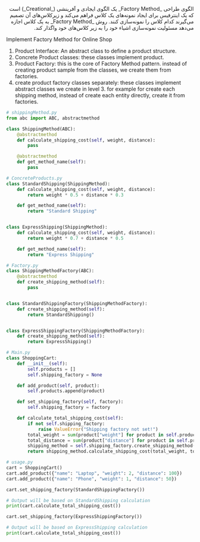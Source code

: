 <div dir="rtl">
الگوی طراحی _Factory Method_ یک الگوی ایجادی و آفرینشی (_Creational_) است که یک اینترفیس برای ایجاد نمونه‌های یک کلاس فراهم می‌کند و زیرکلاس‌های آن تصمیم می‌گیرند کدام کلاس را نمونه‌سازی کنند. روش _Factory Method_ به یک کلاس اجازه می‌دهد مسئولیت نمونه‌سازی اشیاء خود را به زیر کلاس‌های خود واگذار کند.
</div>

Implement Factory Method for Online Shop

1. Product Interface: An abstract class to define a product structure.
2. Concrete Product classes: these classes implement product. 
3. Product Factory: this is the core of Factory Method pattern. instead of creating product sample from the classes, we create them from factories.
4. create product factory classes separately: these classes implement abstract classes we create in level 3. for example for create each shipping method, instead of create each entity directly, create it from factories.

```python 
# shippingMethod.py
from abc import ABC, abstractmethod

class ShippingMethod(ABC):
    @abstractmethod
    def calculate_shipping_cost(self, weight, distance):
        pass

    @abstractmethod
    def get_method_name(self):
        pass

# ConcreteProducts.py
class StandardShipping(ShippingMethod):
    def calculate_shipping_cost(self, weight, distance):
        return weight * 0.5 + distance * 0.3

    def get_method_name(self):
        return "Standard Shipping"


class ExpressShipping(ShippingMethod):
    def calculate_shipping_cost(self, weight, distance):
        return weight * 0.7 + distance * 0.5

    def get_method_name(self):
        return "Express Shipping"

# Factory.py
class ShippingMethodFactory(ABC):
    @abstractmethod
    def create_shipping_method(self):
        pass


class StandardShippingFactory(ShippingMethodFactory):
    def create_shipping_method(self):
        return StandardShipping()


class ExpressShippingFactory(ShippingMethodFactory):
    def create_shipping_method(self):
        return ExpressShipping()

# Main.py 
class ShoppingCart:
    def __init__(self):
        self.products = []
        self.shipping_factory = None

    def add_product(self, product):
        self.products.append(product)

    def set_shipping_factory(self, factory):
        self.shipping_factory = factory

    def calculate_total_shipping_cost(self):
        if not self.shipping_factory:
            raise ValueError("Shipping factory not set!")
        total_weight = sum(product["weight"] for product in self.products)
        total_distance = sum(product["distance"] for product in self.products)
        shipping_method = self.shipping_factory.create_shipping_method()
        return shipping_method.calculate_shipping_cost(total_weight, total_distance)

# usage.py
cart = ShoppingCart()
cart.add_product({"name": "Laptop", "weight": 2, "distance": 100})
cart.add_product({"name": "Phone", "weight": 1, "distance": 50})

cart.set_shipping_factory(StandardShippingFactory())

# Output will be based on StandardShipping calculation
print(cart.calculate_total_shipping_cost())  

cart.set_shipping_factory(ExpressShippingFactory())

# Output will be based on ExpressShipping calculation
print(cart.calculate_total_shipping_cost())

```
